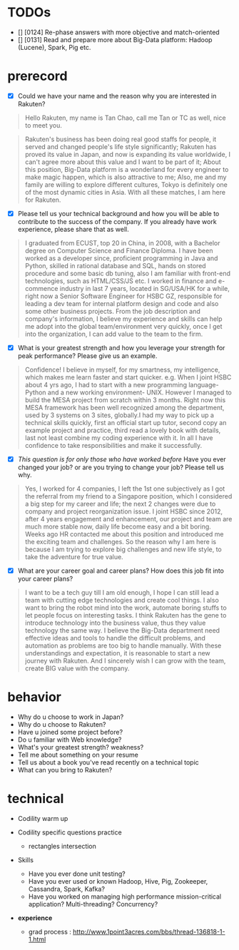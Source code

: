 # TODOs
- [] [0124] Re-phase answers with more objective and match-oriented
- [] [0131] Read and prepare more about Big-Data platform: Hadoop (Lucene), Spark, Pig etc.

# prerecord

- [x] Could we have your name and the reason why you are interested in Rakuten?

> Hello Rakuten, my name is Tan Chao, call me Tan or TC as well, nice to meet you.

> Rakuten's business has been doing real good staffs for people, it served and changed people's life style 
significantly; Rakuten has proved its value in Japan, and now is expanding its value worldwide, I can't agree more about
this value and I want to be part of it; About this position, Big-Data platform is a wonderland for every engineer to 
make magic happen, which is also attractive to me; Also, me and my family are willing to explore different cultures, 
Tokyo is definitely one of the most dynamic cities in Asia. With all these matches, I am here for Rakuten.

- [x] Please tell us your technical background and how you will be able to contribute to the success of the company.
If you already have work experience, please share that as well.

> I graduated from ECUST, top 20 in China, in 2008, with a Bachelor degree on Computer Science and Finance Diploma. 
I have been worked as a developer since, proficient programming in Java and Python, skilled in rational database and 
SQL, hands on stored procedure and some basic db tuning, also I am familiar with front-end technologies, 
such as HTML/CSS/JS etc. I worked in finance and e-commence industry in last 7 years, located in SG/USA/HK for a while, 
right now a Senior Software Engineer for HSBC GZ, responsible for leading a dev team for internal platform design
and code and also some other business projects. From the job description and company's information, I believe my 
experience and skills can help me adopt into the global team/environment very quickly, once I get into the organization, 
I can add value to the team to the firm.

- [x] What is your greatest strength and how you leverage your strength for peak performance? Please give us an example.

> Confidence! I believe in myself, for my smartness, my intelligence, which makes me learn faster and start quicker. e.g.
When I joint HSBC about 4 yrs ago, I had to start with a new programming language-Python and a new working environment- 
UNIX. However I managed to build the MESA project from scratch within 3 months. Right now this MESA framework has been 
well recognized among the department, used by 3 systems on 3 sites, globally.I had my way to pick up a technical skills 
quickly, first an official start up tutor, second copy an example project and practice, third read a lovely book with 
details, last not least combine my coding experience with it. In all I have confidence to take responsibilities and 
make it successfully.

- [x] *This question is for only those who have worked before* Have you ever changed your job? or are you trying to change
your job? Please tell us why.

> Yes, I worked for 4 companies, I left the 1st one subjectively as I got the referral from my friend to a 
Singapore position, which I considered a big step for my career and life; the next 2 changes were due to company and 
project reorganization issue. I joint HSBC since 2012, after 4 years engagement and enhancement, our project and team 
are much more stable now, daily life become easy and a bit boring. Weeks ago HR contacted me about this position and 
introduced me the exciting team and challenges. So the reason why I am here is because I am trying to explore big 
challenges and new life style, to take the adventure for true value.  

- [x] What are your career goal and career plans? How does this job fit into your career plans?

> I want to be a tech guy till I am old enough, I hope I can still lead a team with cutting edge technologies and 
create cool things. I also want to bring the robot mind into the work, automate boring stuffs to let people focus on 
interesting tasks. I think Rakuten has the gene to introduce technology into the business value, thus they value 
technology the same way. I believe the Big-Data department need effective ideas and tools to handle the difficult 
problems, and automation as problems are too big to handle manually. With these understandings and expectation, it is 
reasonable to start a new journey with Rakuten. And I sincerely wish I can grow with the team, create BIG value with 
the company.


# behavior
  - Why do u choose to work in Japan?
  - Why do u choose to Rakuten?
  - Have u joined some project before?
  - Do u familiar with Web knowledge?
  - What's your greatest strength? weakness?
  - Tell me about something on your resume
  - Tell us about a book you've read recently on a technical topic
  - What can you bring to Rakuten?
  
# technical
  - Codility warm up
  - Codility specific questions practice
    - rectangles intersection
  - Skills
    - Have you ever done unit testing?
    - Have you ever used or known Hadoop, Hive, Pig, Zookeeper, Cassandra, Spark, Kafka?
    - Have you worked on managing high performance mission-critical application? Multi-threading? Concurrency?
    
- **experience**
  - grad process : http://www.1point3acres.com/bbs/thread-136818-1-1.html
